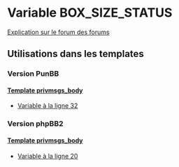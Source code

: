 # Variable BOX_SIZE_STATUS
[Explication sur le forum des forums](http://forum.forumactif.com/t294113-listing-des-variables#BOX_SIZE_STATUS)

## Utilisations dans les templates

### Version PunBB

#### [Template privmsgs_body](punbb/privmsgs_body.md)
* [Variable à la ligne 32](../punbb/privmsgs_body.tpl#L32)

### Version phpBB2

#### [Template privmsgs_body](subsilver/privmsgs_body.md)
* [Variable à la ligne 20](../subsilver/privmsgs_body.tpl#L20)